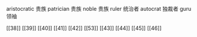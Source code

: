 




aristocratic 贵族
patrician 贵族
noble 贵族
ruler 统治者
autocrat 独裁者
guru 领袖

[[38]]
[[39]]
[[40]]
[[41]]
[[42]]
[[53]]
[[43]]
[[44]]
[[45]]
[[46]]